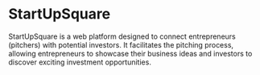 # StartUpSquare
StartUpSquare is a web platform designed to connect entrepreneurs (pitchers) with potential investors. It facilitates the pitching process, allowing entrepreneurs to showcase their business ideas and investors to discover exciting investment opportunities.
